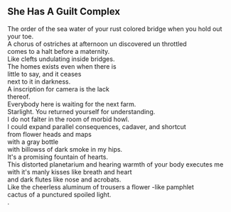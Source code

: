 She Has A Guilt Complex
-----------------------
The order of the sea water of your rust colored bridge when you hold out your toe.  
A chorus of ostriches at afternoon un discovered un throttled  
comes to a halt before a maternity.  
Like clefts undulating inside bridges.  
The homes exists even when there is  
little to say, and it ceases  
next to it in darkness.  
A inscription for camera is the lack  
thereof.  
Everybody here is waiting for the next farm.  
Starlight. You returned yourself for understanding.  
I do not falter in the room of morbid howl.  
I could expand parallel consequences, cadaver, and shortcut  
from flower heads and maps  
with a gray bottle  
with billowss of dark smoke in my hips.  
It's a promising fountain of hearts.  
This distorted planetarium and hearing warmth of your body executes me  
with it's manly kisses like breath and heart  
and dark flutes like nose and acrobats.  
Like the cheerless aluminum of trousers a flower -like pamphlet  
cactus of a punctured spoiled light.  
.  

